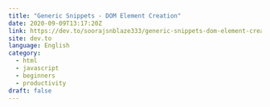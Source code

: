```yaml
---
title: "Generic Snippets - DOM Element Creation"
date: 2020-09-09T13:17:20Z
link: https://dev.to/soorajsnblaze333/generic-snippets-dom-element-creation-3go9?utm_medium=RSS&utm_source=news.12bit.vn
site: dev.to
language: English
category:
  - html
  - javascript
  - beginners
  - productivity
draft: false
---
```

